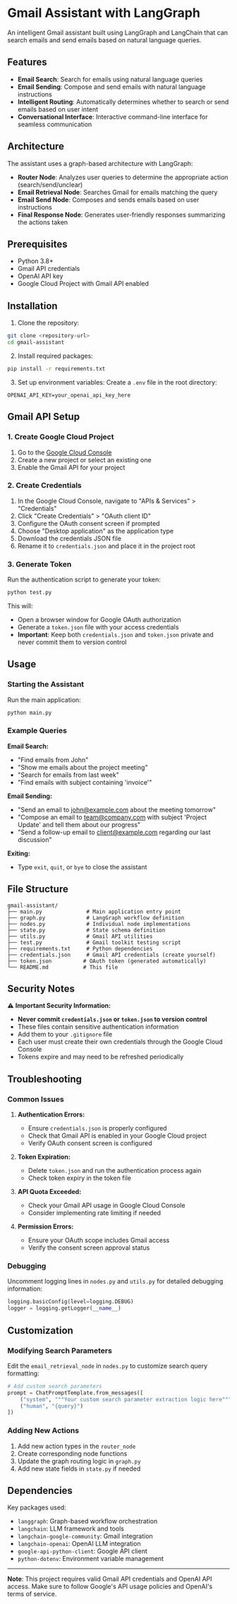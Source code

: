 # Gmail Assistant with LangGraph

An intelligent Gmail assistant built using LangGraph and LangChain that can search emails and send emails based on natural language queries.

## Features

- **Email Search**: Search for emails using natural language queries
- **Email Sending**: Compose and send emails with natural language instructions
- **Intelligent Routing**: Automatically determines whether to search or send emails based on user intent
- **Conversational Interface**: Interactive command-line interface for seamless communication

## Architecture

The assistant uses a graph-based architecture with LangGraph:

- **Router Node**: Analyzes user queries to determine the appropriate action (search/send/unclear)
- **Email Retrieval Node**: Searches Gmail for emails matching the query
- **Email Send Node**: Composes and sends emails based on user instructions
- **Final Response Node**: Generates user-friendly responses summarizing the actions taken

## Prerequisites

- Python 3.8+
- Gmail API credentials
- OpenAI API key
- Google Cloud Project with Gmail API enabled

## Installation

1. Clone the repository:
```bash
git clone <repository-url>
cd gmail-assistant
```

2. Install required packages:
```bash
pip install -r requirements.txt
```

3. Set up environment variables:
Create a `.env` file in the root directory:
```env
OPENAI_API_KEY=your_openai_api_key_here
```

## Gmail API Setup

### 1. Create Google Cloud Project

1. Go to the [Google Cloud Console](https://console.cloud.google.com/)
2. Create a new project or select an existing one
3. Enable the Gmail API for your project

### 2. Create Credentials

1. In the Google Cloud Console, navigate to "APIs & Services" > "Credentials"
2. Click "Create Credentials" > "OAuth client ID"
3. Configure the OAuth consent screen if prompted
4. Choose "Desktop application" as the application type
5. Download the credentials JSON file
6. Rename it to `credentials.json` and place it in the project root

### 3. Generate Token

Run the authentication script to generate your token:
```bash
python test.py
```

This will:
- Open a browser window for Google OAuth authorization
- Generate a `token.json` file with your access credentials
- **Important**: Keep both `credentials.json` and `token.json` private and never commit them to version control

## Usage

### Starting the Assistant

Run the main application:
```bash
python main.py
```

### Example Queries

**Email Search:**
- "Find emails from John"
- "Show me emails about the project meeting"
- "Search for emails from last week"
- "Find emails with subject containing 'invoice'"

**Email Sending:**
- "Send an email to john@example.com about the meeting tomorrow"
- "Compose an email to team@company.com with subject 'Project Update' and tell them about our progress"
- "Send a follow-up email to client@example.com regarding our last discussion"

**Exiting:**
- Type `exit`, `quit`, or `bye` to close the assistant

## File Structure

```
gmail-assistant/
├── main.py              # Main application entry point
├── graph.py             # LangGraph workflow definition
├── nodes.py             # Individual node implementations
├── state.py             # State schema definition
├── utils.py             # Gmail API utilities
├── test.py              # Gmail toolkit testing script
├── requirements.txt     # Python dependencies
├── credentials.json     # Gmail API credentials (create yourself)
├── token.json          # OAuth token (generated automatically)
└── README.md           # This file
```

## Security Notes

⚠️ **Important Security Information:**

- **Never commit `credentials.json` or `token.json` to version control**
- These files contain sensitive authentication information
- Add them to your `.gitignore` file
- Each user must create their own credentials through the Google Cloud Console
- Tokens expire and may need to be refreshed periodically

## Troubleshooting

### Common Issues

1. **Authentication Errors:**
   - Ensure `credentials.json` is properly configured
   - Check that Gmail API is enabled in your Google Cloud project
   - Verify OAuth consent screen is configured

2. **Token Expiration:**
   - Delete `token.json` and run the authentication process again
   - Check token expiry in the token file

3. **API Quota Exceeded:**
   - Check your Gmail API usage in Google Cloud Console
   - Consider implementing rate limiting if needed

4. **Permission Errors:**
   - Ensure your OAuth scope includes Gmail access
   - Verify the consent screen approval status

### Debugging

Uncomment logging lines in `nodes.py` and `utils.py` for detailed debugging information:
```python
logging.basicConfig(level=logging.DEBUG)
logger = logging.getLogger(__name__)
```

## Customization

### Modifying Search Parameters

Edit the `email_retrieval_node` in `nodes.py` to customize search query formatting:
```python
# Add custom search parameters
prompt = ChatPromptTemplate.from_messages([
    ("system", """Your custom search parameter extraction logic here"""),
    ("human", "{query}")
])
```

### Adding New Actions

1. Add new action types in the `router_node`
2. Create corresponding node functions
3. Update the graph routing logic in `graph.py`
4. Add new state fields in `state.py` if needed

## Dependencies

Key packages used:
- `langgraph`: Graph-based workflow orchestration
- `langchain`: LLM framework and tools
- `langchain-google-community`: Gmail integration
- `langchain-openai`: OpenAI LLM integration
- `google-api-python-client`: Google API client
- `python-dotenv`: Environment variable management


---

**Note**: This project requires valid Gmail API credentials and OpenAI API access. Make sure to follow Google's API usage policies and OpenAI's terms of service.
